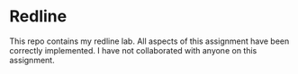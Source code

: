 Redline
=======

This repo contains my redline lab. All aspects of this assignment have been correctly implemented.
I have not collaborated with anyone on this assignment.